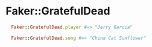 # Faker::GratefulDead

```ruby
  Faker::GratefulDead.player #=> "Jerry Garcia"

  Faker::GratefulDead.song #=> "China Cat Sunflower"
```
